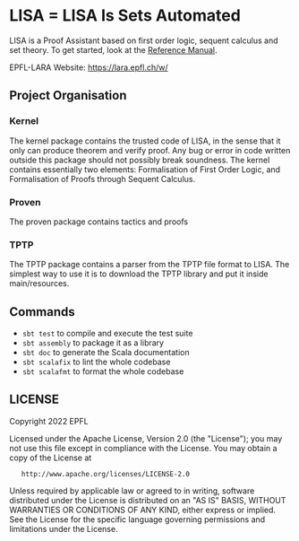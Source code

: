 # LISA = LISA Is Sets Automated

LISA is a Proof Assistant based on first order logic, sequent calculus and set theory. To get started, look at the [Reference Manual](Reference%20Manual/lisa.pdf).

EPFL-LARA Website: https://lara.epfl.ch/w/

## Project Organisation

### Kernel
The kernel package contains the trusted code of LISA, in the sense that it only can produce theorem and verify proof. Any bug or error in code written outside this package should not possibly break soundness.
The kernel contains essentially two elements: Formalisation of First Order Logic, and Formalisation of Proofs through Sequent Calculus.

### Proven
The proven package contains tactics and proofs

### TPTP
The TPTP package contains a parser from the TPTP file format to LISA. The simplest way to use it is to download the TPTP library and put it inside main/resources.

## Commands

* `sbt test` to compile and execute the test suite
* `sbt assembly` to package it as a library
* `sbt doc` to generate the Scala documentation
* `sbt scalafix` to lint the whole codebase
* `sbt scalafmt` to format the whole codebase

## LICENSE
   Copyright 2022 EPFL

   Licensed under the Apache License, Version 2.0 (the "License");
   you may not use this file except in compliance with the License.
   You may obtain a copy of the License at

       http://www.apache.org/licenses/LICENSE-2.0

   Unless required by applicable law or agreed to in writing, software
   distributed under the License is distributed on an "AS IS" BASIS,
   WITHOUT WARRANTIES OR CONDITIONS OF ANY KIND, either express or implied.
   See the License for the specific language governing permissions and
   limitations under the License.
